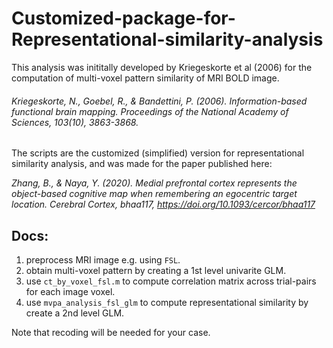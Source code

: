 # Customized-package-for-Representational-similarity-analysis

This analysis was inititally developed by Kriegeskorte et al (2006) for the computation of multi-voxel pattern similarity of MRI BOLD image. 

###### *Kriegeskorte, N., Goebel, R., & Bandettini, P. (2006). Information-based functional brain mapping. Proceedings of the National Academy of Sciences, 103(10), 3863-3868.*


The scripts are the customized (simplified) version for representational similarity analysis, and was made for the paper published here: 

*Zhang, B., & Naya, Y. (2020). Medial prefrontal cortex represents the object-based cognitive map when remembering an egocentric target location. Cerebral Cortex, bhaa117, https://doi.org/10.1093/cercor/bhaa117*


## Docs:

1. preprocess MRI image e.g. using `FSL`. 
2. obtain multi-voxel pattern by creating a 1st level univarite GLM.
3. use `ct_by_voxel_fsl.m` to compute correlation matrix across trial-pairs for each image voxel.
4. use `mvpa_analysis_fsl_glm` to compute representational similarity by create a 2nd level GLM.

Note that recoding will be needed for your case.
